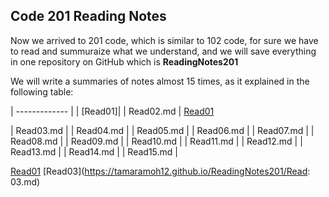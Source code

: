 ## Code 201 Reading Notes

Now we arrived to 201 code, which is similar to 102 code, for sure we have to read and summuraize what we understand, and we will save everything in one repository on GitHub which is **ReadingNotes201**

We will write a summaries of notes almost 15 times, as it explained in the following table:


| ------------- | 
| [Read01]| 
| Read02.md | [Read01](https://tamaramoh12.github.io/ReadingNotes201/class01.md)

| Read03.md | 
| Read04.md | 
| Read05.md | 
| Read06.md |
| Read07.md | 
| Read08.md | 
| Read09.md | 
| Read10.md | 
| Read11.md | 
| Read12.md | 
| Read13.md | 
| Read14.md | 
| Read15.md |


[Read01](https://tamaramoh12.github.io/ReadingNotes201/class01.md)
[Read03](https://tamaramoh12.github.io/ReadingNotes201/Read: 03.md)
